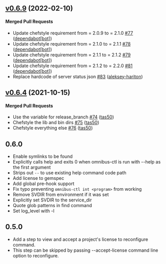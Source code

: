 <!-- usage documentation: http://expeditor.es.chef.io/configuration/changelog/ -->

<!-- latest_release -->
<!-- latest_release -->

<!-- release_rollup -->
<!-- release_rollup -->

<!-- latest_stable_release -->
## [v0.6.9](https://github.com/chef/omnibus-ctl/tree/v0.6.9) (2022-02-10)

#### Merged Pull Requests
- Update chefstyle requirement from = 2.0.9 to = 2.1.0 [#77](https://github.com/chef/omnibus-ctl/pull/77) ([dependabot[bot]](https://github.com/dependabot[bot]))
- Update chefstyle requirement from = 2.1.0 to = 2.1.1 [#78](https://github.com/chef/omnibus-ctl/pull/78) ([dependabot[bot]](https://github.com/dependabot[bot]))
- Update chefstyle requirement from = 2.1.1 to = 2.1.2 [#79](https://github.com/chef/omnibus-ctl/pull/79) ([dependabot[bot]](https://github.com/dependabot[bot]))
- Update chefstyle requirement from = 2.1.2 to = 2.2.0 [#81](https://github.com/chef/omnibus-ctl/pull/81) ([dependabot[bot]](https://github.com/dependabot[bot]))
- Replace hardcode of server status json [#83](https://github.com/chef/omnibus-ctl/pull/83) ([aleksey-hariton](https://github.com/aleksey-hariton))
<!-- latest_stable_release -->

## [v0.6.4](https://github.com/chef/omnibus-ctl/tree/v0.6.4) (2021-10-15)

#### Merged Pull Requests
- Use the variable for release_branch [#74](https://github.com/chef/omnibus-ctl/pull/74) ([tas50](https://github.com/tas50))
- Chefstyle the lib and bin dirs [#75](https://github.com/chef/omnibus-ctl/pull/75) ([tas50](https://github.com/tas50))
- Chefstyle everything else [#76](https://github.com/chef/omnibus-ctl/pull/76) ([tas50](https://github.com/tas50))



## 0.6.0

 - Enable symlinks to be found
 - Explicitly calls help and exits 0 when omnibus-ctl is run with --help as the first argument
 - Strips out `--` to use existing help command code path
 - Add license to gemspec
 - Add global pre-hook support
 - Fix typo preventing `omnibus-ctl int <program>` from working
 - Remove SVDIR from environment if it was set
 - Explicitly set SVDIR to the service_dir
 - Quote glob patterns in find command
 - Set log_level with -l

## 0.5.0

- Add a step to view and accept a project's license to reconfigure command.
- This step can be skipped by passing --accept-license command line option to reconfigure.